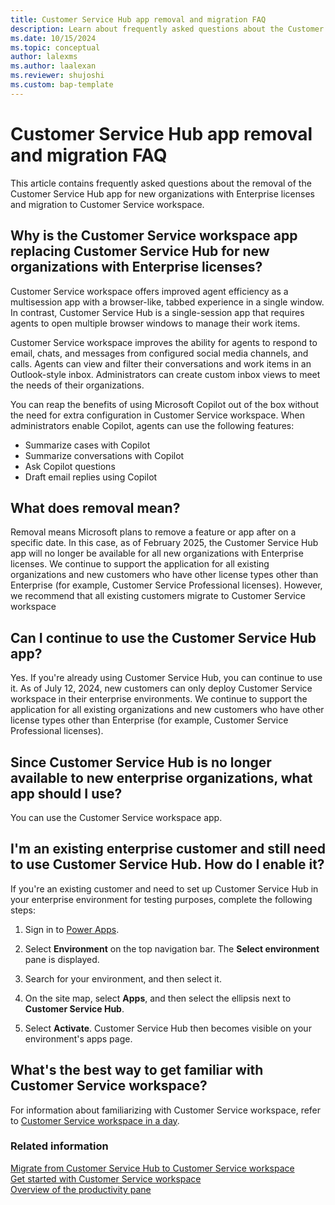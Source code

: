 ```yaml
---
title: Customer Service Hub app removal and migration FAQ
description: Learn about frequently asked questions about the Customer Service Hub app removal and migration to Customer Service workspace.
ms.date: 10/15/2024
ms.topic: conceptual
author: lalexms
ms.author: laalexan
ms.reviewer: shujoshi
ms.custom: bap-template
---
```


# Customer Service Hub app removal and migration FAQ

This article contains frequently asked questions about the removal of the Customer Service Hub app for new organizations with Enterprise licenses and migration to Customer Service workspace.

## Why is the Customer Service workspace app replacing Customer Service Hub for new organizations with Enterprise licenses?

Customer Service workspace offers improved agent efficiency as a multisession app with a browser-like, tabbed experience in a single window. In contrast, Customer Service Hub is a single-session app that requires agents to open multiple browser windows to manage their work items.

Customer Service workspace improves the ability for agents to respond to email, chats, and messages from configured social media channels, and calls. Agents can view and filter their conversations and work items in an Outlook-style inbox. Administrators can create custom inbox views to meet the needs of their organizations.

You can reap the benefits of using Microsoft Copilot out of the box without the need for extra configuration in Customer Service workspace. When administrators enable Copilot, agents can use the following features:
 
 - Summarize cases with Copilot
 - Summarize conversations with Copilot
 - Ask Copilot questions
 - Draft email replies using Copilot

## What does removal mean?

Removal means Microsoft plans to remove a feature or app after on a specific date. In this case, as of February 2025, the Customer Service Hub app will no longer be available for all new organizations with Enterprise licenses. We continue to support the application for all existing organizations and new customers who have other license types other than Enterprise (for example, Customer Service Professional licenses). However, we recommend that all existing customers migrate to Customer Service workspace

## Can I continue to use the Customer Service Hub app?

Yes. If you're already using Customer Service Hub, you can continue to use it. As of July 12, 2024, new customers can only deploy Customer Service workspace in their enterprise environments. We continue to support the application for all existing organizations and new customers who have other license types other than Enterprise (for example, Customer Service Professional licenses).

## Since Customer Service Hub is no longer available to new enterprise organizations, what app should I use?

You can use the Customer Service workspace app.

## I'm an existing enterprise customer and still need to use Customer Service Hub. How do I enable it?

If you're an existing customer and need to set up Customer Service Hub in your enterprise environment for testing purposes, complete the following steps:

1. Sign in to [Power Apps](https://go.microsoft.com/fwlink/p/?linkid=2142083).

1. Select **Environment** on the top navigation bar. The **Select environment** pane is displayed.

1. Search for your environment, and then select it.

1. On the site map, select **Apps**, and then select the ellipsis next to **Customer Service Hub**.

1. Select **Activate**. Customer Service Hub then becomes visible on your environment's apps page.

## What's the best way to get familiar with Customer Service workspace?

For information about familiarizing with Customer Service workspace, refer to [Customer Service workspace in a day](https://www.microsoft.com/download/confirmation.aspx?id=105315).

### Related information
[Migrate from Customer Service Hub to Customer Service workspace](migrate-csh-to-csw.md)  
[Get started with Customer Service workspace](../implement/csw-overview.md)  
[Overview of the productivity pane](../use/csw-productivity-pane.md)
